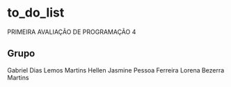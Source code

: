 # to_do_list

PRIMEIRA AVALIAÇÃO DE PROGRAMAÇÃO 4

## Grupo
Gabriel Dias Lemos Martins
Hellen Jasmine Pessoa Ferreira
Lorena Bezerra Martins